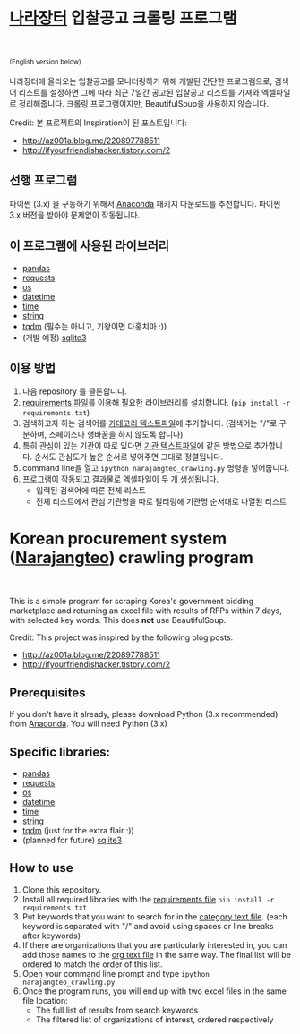 # [나라장터](http://www.g2b.go.kr/index.jsp) 입찰공고 크롤링 프로그램
<br><br>
<sub>(English version below)</sub><br><br>
나라장터에 올라오는 입찰공고를 모니터링하기 위해 개발된 간단한 프로그램으로, 검색어 리스트를 설정하면 그에 따라 최근 7일간 공고된 입찰공고 리스트를 가져와 엑셀파일로 정리해줍니다. 크롤링 프로그램이지만, BeautifulSoup을 사용하지 않습니다. 

Credit: 본 프로젝트의 Inspiration이 된 포스트입니다: 
- http://az001a.blog.me/220897788511
- http://ifyourfriendishacker.tistory.com/2

## 선행 프로그램
파이썬 (3.x) 을 구동하기 위해서 [Anaconda](https://www.continuum.io/downloads) 패키지 다운로드를 추천합니다. 파이썬 3.x 버전을 받아야 문제없이 작동됩니다. 

## 이 프로그램에 사용된 라이브러리
- [pandas](http://pandas.pydata.org/pandas-docs/stable/) 
- [requests](http://docs.python-requests.org/en/master/) 
- [os](https://docs.python.org/2/library/os.html) 
- [datetime](https://docs.python.org/2/library/datetime.html) 
- [time](https://docs.python.org/2/library/time.html) 
- [string](https://docs.python.org/2/library/string.html) 
- [tqdm](https://pypi.python.org/pypi/tqdm) (필수는 아니고, 기왕이면 다홍치마 :))
- (개발 예정) [sqlite3](https://docs.python.org/3/library/sqlite3.html) 

## 이용 방법
1. 다음 repository 를 클론합니다. 
2. [requirements 파일](https://github.com/seoweon/blob/master/requirements.txt)를 이용해 필요한 라이브러리를 설치합니다. (`pip install -r requirements.txt`)
3. 검색하고자 하는 검색어를 [카테고리 텍스트파일](https://github.com/seoweon/blob/master/category.txt)에 추가합니다. (검색어는 "/"로 구분하며, 스페이스나 행바꿈을 하지 않도록 합니다)
4. 특히 관심이 있는 기관이 따로 있다면 [기관 텍스트파일](https://github.com/seoweon/blob/master/orgs.txt)에 같은 방법으로 추가합니다. 순서도 관심도가 높은 순서로 넣어주면 그대로 정렬됩니다. 
5. command line을 열고 `ipython narajangteo_crawling.py` 명령을 넣어줍니다. 
6. 프로그램이 작동되고 결과물로 엑셀파일이 두 개 생성됩니다. 
	- 입력된 검색어에 따른 전체 리스트
	- 전체 리스트에서 관심 기관명을 따로 필터링해 기관명 순서대로 나열된 리스트

# Korean procurement system ([Narajangteo](http://www.g2b.go.kr/index.jsp)) crawling program
<br><br>
This is a simple program for scraping Korea's government bidding marketplace and returning an excel file with results of RFPs within 7 days, with selected key words. This does <b>not</b> use BeautifulSoup. 

Credit: This project was inspired by the following blog posts: 
- http://az001a.blog.me/220897788511
- http://ifyourfriendishacker.tistory.com/2

## Prerequisites

If you don't have it already, please download Python (3.x recommended) from [Anaconda](https://www.continuum.io/downloads). 
You will need Python (3.x)

## Specific libraries: 
- [pandas](http://pandas.pydata.org/pandas-docs/stable/) 
- [requests](http://docs.python-requests.org/en/master/) 
- [os](https://docs.python.org/2/library/os.html) 
- [datetime](https://docs.python.org/2/library/datetime.html) 
- [time](https://docs.python.org/2/library/time.html) 
- [string](https://docs.python.org/2/library/string.html) 
- [tqdm](https://pypi.python.org/pypi/tqdm) (just for the extra flair :))
- (planned for future) [sqlite3](https://docs.python.org/3/library/sqlite3.html) 

## How to use
1. Clone this repository.
2. Install all required libraries with the [requirements file](https://github.com/seoweon/blob/master/requirements.txt) `pip install -r requirements.txt`
3. Put keywords that you want to search for in the [category text file](https://github.com/seoweon/blob/master/category.txt). (each keyword is separated with "/" and avoid using spaces or line breaks after keywords)
4. If there are organizations that you are particularly interested in, you can add those names to the [org text file](https://github.com/seoweon/blob/master/orgs.txt) in the same way. The final list will be ordered to match the order of this list.  
5. Open your command line prompt and type `ipython narajangteo_crawling.py` 
6. Once the program runs, you will end up with two excel files in the same file location: 
	- The full list of results from search keywords
	- The filtered list of organizations of interest, ordered respectively

